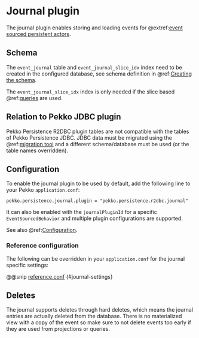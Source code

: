 # Journal plugin

The journal plugin enables storing and loading events for @extref:[event sourced persistent actors](pekko:typed/persistence.html).

## Schema

The `event_journal` table and `event_journal_slice_idx` index need to be created in the configured database, see schema definition in @ref:[Creating the schema](getting-started.md#schema).

The `event_journal_slice_idx` index is only needed if the slice based @ref:[queries](query.md) are used.

## Relation to Pekko JDBC plugin

Pekko Persistence R2DBC plugin tables are not compatible with the tables of Pekko Persistence JDBC. JDBC data must be migrated using the @ref:[migration tool](migration.md) and a different schema/database must be used (or the table names overridden). 

## Configuration

To enable the journal plugin to be used by default, add the following line to your Pekko `application.conf`:

```
pekko.persistence.journal.plugin = "pekko.persistence.r2dbc.journal"
```

It can also be enabled with the `journalPluginId` for a specific `EventSourcedBehavior` and multiple
plugin configurations are supported.

See also @ref:[Configuration](config.md).

### Reference configuration 

The following can be overridden in your `application.conf` for the journal specific settings:

@@snip [reference.conf](/core/src/main/resources/reference.conf) {#journal-settings}

## Deletes

The journal supports deletes through hard deletes, which means the journal entries are actually deleted from the database. 
There is no materialized view with a copy of the event so make sure to not delete events too early if they are used from projections or queries.
